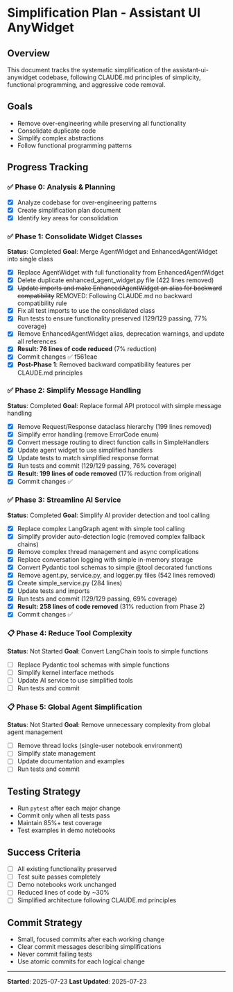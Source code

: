 # Simplification Plan - Assistant UI AnyWidget

## Overview

This document tracks the systematic simplification of the assistant-ui-anywidget codebase, following CLAUDE.md principles of simplicity, functional programming, and aggressive code removal.

## Goals

- Remove over-engineering while preserving all functionality
- Consolidate duplicate code
- Simplify complex abstractions
- Follow functional programming patterns

## Progress Tracking

### ✅ Phase 0: Analysis & Planning

- [x] Analyze codebase for over-engineering patterns
- [x] Create simplification plan document
- [x] Identify key areas for consolidation

### ✅ Phase 1: Consolidate Widget Classes

**Status**: Completed
**Goal**: Merge AgentWidget and EnhancedAgentWidget into single class

- [x] Replace AgentWidget with full functionality from EnhancedAgentWidget
- [x] Delete duplicate enhanced_agent_widget.py file (422 lines removed)
- [x] ~~Update imports and make EnhancedAgentWidget an alias for backward compatibility~~ REMOVED: Following CLAUDE.md no backward compatibility rule
- [x] Fix all test imports to use the consolidated class
- [x] Run tests to ensure functionality preserved (129/129 passing, 77% coverage)
- [x] Remove EnhancedAgentWidget alias, deprecation warnings, and update all references
- [x] **Result: 76 lines of code reduced** (7% reduction)
- [x] Commit changes ✅ f561eae
- [x] **Post-Phase 1**: Removed backward compatibility features per CLAUDE.md principles

### ✅ Phase 2: Simplify Message Handling

**Status**: Completed
**Goal**: Replace formal API protocol with simple message handling

- [x] Remove Request/Response dataclass hierarchy (199 lines removed)
- [x] Simplify error handling (remove ErrorCode enum)
- [x] Convert message routing to direct function calls in SimpleHandlers
- [x] Update agent widget to use simplified handlers
- [x] Update tests to match simplified response format
- [x] Run tests and commit (129/129 passing, 76% coverage)
- [x] **Result: 199 lines of code removed** (17% reduction from original)
- [x] Commit changes ✅

### ✅ Phase 3: Streamline AI Service

**Status**: Completed
**Goal**: Simplify AI provider detection and tool calling

- [x] Replace complex LangGraph agent with simple tool calling
- [x] Simplify provider auto-detection logic (removed complex fallback chains)
- [x] Remove complex thread management and async complications
- [x] Replace conversation logging with simple in-memory storage
- [x] Convert Pydantic tool schemas to simple @tool decorated functions
- [x] Remove agent.py, service.py, and logger.py files (542 lines removed)
- [x] Create simple_service.py (284 lines)
- [x] Update tests and imports
- [x] Run tests and commit (129/129 passing, 69% coverage)
- [x] **Result: 258 lines of code removed** (31% reduction from Phase 2)
- [x] Commit changes ✅

### 📋 Phase 4: Reduce Tool Complexity

**Status**: Not Started
**Goal**: Convert LangChain tools to simple functions

- [ ] Replace Pydantic tool schemas with simple functions
- [ ] Simplify kernel interface methods
- [ ] Update AI service to use simplified tools
- [ ] Run tests and commit

### 📋 Phase 5: Global Agent Simplification

**Status**: Not Started
**Goal**: Remove unnecessary complexity from global agent management

- [ ] Remove thread locks (single-user notebook environment)
- [ ] Simplify state management
- [ ] Update documentation and examples
- [ ] Run tests and commit

## Testing Strategy

- Run `pytest` after each major change
- Commit only when all tests pass
- Maintain 85%+ test coverage
- Test examples in demo notebooks

## Success Criteria

- [ ] All existing functionality preserved
- [ ] Test suite passes completely
- [ ] Demo notebooks work unchanged
- [ ] Reduced lines of code by ~30%
- [ ] Simplified architecture following CLAUDE.md principles

## Commit Strategy

- Small, focused commits after each working change
- Clear commit messages describing simplifications
- Never commit failing tests
- Use atomic commits for each logical change

---

**Started**: 2025-07-23
**Last Updated**: 2025-07-23

